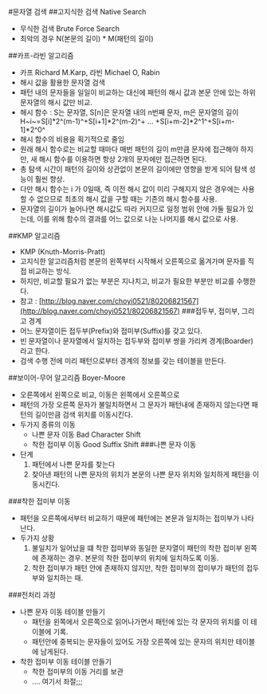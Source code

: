 #문자열 검색
##고지식한 검색 Native Search
- 무식한 검색 Brute Force Search
- 최악의 경우 N(본문의 길이) * M(패턴의 길이)

##카프-라빈 알고리즘 
- 카프 Richard M.Karp, 라빈 Michael O, Rabin
- 해시 값을 활용한 문자열 검색
- 패턴 내의 문자들을 일일이 비교하는 대신에 패턴의 해시 값과 본문 안에 있는 하위 문자열의 해시 값만 비교.
- 해시 함수 : S는 문자열, S[n]은 문자열 내의 n번째 문자, m은 문자열의 길이
H~i~=S[i]*2^(m-1)^+S[i+1]*2^(m-2)^+ ... +S[i+m-2]*2^1^+S[i+m-1]*2^0^
- 해시 함수의 비용을 획기적으로 줄임
- 원래 해시 함수로는 비교할 때마다 매번 패턴의 길이 m만큼 문자에 접근해야 하지만, 새 해시 함수를 이용하면 항상 2개의 문자에만 접근하면 된다.
- 총 탐색 시간이 패턴의 길이와 상관없이 본문의 길이에만 영향을 받게 되어 탐색 성능이 훨씬 향상.
- 다만 해시 함수는 i 가 0일때, 즉 이전 해시 값이 미리 구해지지 않은 경우에는 사용할 수 없으므로 최초의 해시 값을 구할 때는 기존의 해시 함수를 사용.
- 문자열의 길이가 늘어나면 해시값도 따라 커지므로 일정 범위 안에 가둘 필요가 있는데, 이를 위해 함수의 결과를 어느 값으로 나눈 나머지를 해시 값으로 사용.

##KMP 알고리즘
- KMP (Knuth-Morris-Pratt)
- 고지식한 알고리즘처럼 본문의 왼쪽부터 시작해서 오른쪽으로 옮겨가며 문자를 직접 비교하는 방식.
- 하지만, 비교할 필요가 없는 부분은 지나치고, 비교가 필요한 부분만 비교를 수행한다.
- 참고 : [http://blog.naver.com/choyi0521/80206821567](http://blog.naver.com/choyi0521/80206821567)
###접두부, 접미부, 그리고 경계
- 어느 문자열이든 접두부(Prefix)와 접미부(Suffix)를 갖고 있다. 
- 빈 문자열이나 문자열에서 일치하는 접두부와 접미부 쌍을 가리켜 경계(Boarder)라고 한다. 
- 검색 수행 전에 미리 패턴으로부터 경계의 정보를 갖는 테이블을 만든다.

##보이어-무어 알고리즘 Boyer-Moore
- 오른쪽에서 왼쪽으로 비교, 이동은 왼쪽에서 오른쪽으로
- 패턴의 가장 오른쪽 문자가 불일치하면서 그 문자가 패턴내에 존재하지 않는다면 패턴의 길이만큼 검색 위치를 이동시킨다.
- 두가지 종류의 이동
	- 나쁜 문자 이동 Bad Character Shift
	- 착한 접미부 이동 Good Suffix Shift
###나쁜 문자 이동
- 단계
	1. 패턴에서 나쁜 문자를 찾는다
	2. 찾아낸 패턴의 나쁜 문자의 위치가 본문의 나쁜 문자 위치와 일치하게 패턴을 이동시킨다.

###착한 접미부 이동
- 패턴을 오른쪽에서부터 비교하기 때문에 패턴에는 본문과 일치하는 접미부가 나타난다.
- 두가지 상황
	1. 불일치가 일어났을 떄 착한 접미부와 동일한 문자열이 패턴의 착한 접미부 왼쪽에 존재하는 경우. 본문의 착한 접미부의 위치에 일치하도록 이동.
	2. 착한 접미부가 패턴 안에 존재하지 않지만, 착한 접미부의 접미부가 패턴의 접두부와 일치하는 때. 

###전처리 과정
- 나쁜 문자 이동 테이블 만들기
	- 패턴을 왼쪽에서 오른쪽으로 읽어나가면서 패턴에 있는 각 문자의 위치를 이 테이블에 기록.
	- 패턴안에 중복되는 문자들이 있어도 가장 오른쪽에 있는 문자의 위치만 테이블에 남게된다.
- 착한 접미부 이동 테이블 만들기
	- 착한 접미부의 이동 거리를 보관
	- .... 여기서 좌절;;;

